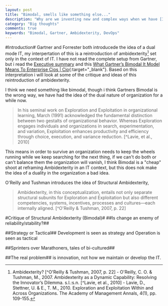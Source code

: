```yaml
---
layout: post
title: "Bimodal, smells like something else..."
description: "Why are we inventing new and complex ways when we have [Insert Word] the solution for everything?"
category: "Big thoughts"
comments: true
keywords: "Bimodal, Gartner, Ambidexterity, DevOps"
---
```


#Introduction#
Gartner and Forrester both introducede the idea of a dual mode IT, my interpertation of this is a reintroduction of ambidexterity[^1] set only in the context of IT. I have not read the complete setup from Gartner, but i read the [Executive summary](https://www.gartner.com/imagesrv/cio/pdf/cio_agenda_execsum2014.pdf) and this [What Gartner’s Bimodal It Model Means To Enterprise Cios | Cio](http://www.cio.com/article/2875803/cio-role/what-gartner-s-bimodal-it-model-means-to-enterprise-cios.html){:target="_blank"}.
Based on this interpretation i will look at some of the critique and ideas of this reintroduction of ambidexterity.

I think we need something like bimodal, though i think Gartners Bimodal is the wrong way, we have had the idea of the dual nature of organization for a while now.
> In his seminal work on Exploration and Exploitation in organizational learning, March (1991) acknowledged the fundamental distinction between two gestalts of organizational behavior. Whereas Exploration engages individuals and organizations in search, experimentation, and variation, Exploitation enhances productivity and efficiency through choice, execution, and variance reduction. [^Lavie, et al., 2010]

This means in order to survive an organization needs to keep the wheels running while we keep searching for the next thing, if we can't do both or can't balance them the organization will vanish, I think Bimodal is a "cheap" shoot at reframing Ambidexterity in an IT context, but this does nok make the idea of a duality in the organization a bad idea. 

O'Reilly and Tushman introduces the idea of Structural Ambidexterity, 
> Ambidexterity, in this conceptualization, entails not only separate structural subunits for Exploration and Exploitation but also different competencies, systems, incentives, processes and cultures—each internally aligned. [^O'Reilly & Tushman, 2007, p. 22]



#Critique of Structural Ambidexterity (Bimodal)#
##Is change an enemy of reliability/stability?##

##Strategy or Tactical##
Development is seen as strategy and Operation is seen as tactical

##Sprinters over Marathoners, tales of bi-cultured##

##The real problem##
is innovation, not how we maintain or develop the IT.


[^1]: Ambidexterity?
[^O'Reilly & Tushman, 2007, p. 22] - O'Reilly, C. O. & Tushman, M., 2007. Ambidexterity as a Dynamic Capability: Resolving the Innovator’s Dilemma. s.l.:s.n.
[^Lavie, et al., 2010] - Lavie, D., Stettner, U. & E., T. M., 2010. Exploration and Exploitation Within and Across Organizations. The Academy of Management Annals, 4(1), pp. 109-155.